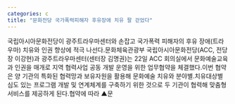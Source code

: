 ```yaml
---
categories: c
title: "문화전당 국가폭력피해자 후유장애 치유 팔 걷었다"
---
```

국립아시아문화전당이 광주트라우마센터와 손잡고 국가폭력 피해자의 후유 장애(트라우마) 치유와 인권 향상에 적극 나선다.문화체육관광부 국립아시아문화전당(ACC, 전당장 이강현)과 광주트라우마센터(센터장 김명권)는 22일 ACC 회의실에서 문화예술교육과 인권을 매개로 지역 협력사업 공동 개발 운영을 위한 업무협약을 체결했다.이번 협약은 양 기관의 특화된 협력망과 보유자원을 활용해 문화예술 치유와 분야별․치유대상별 심도 있는 프로그램 개발 및 연계체계를 구축하기 위한 것으로 두 기관이 협력해 맞춤형 서비스를 제공하게 된다.협약에 따라 ▲문
